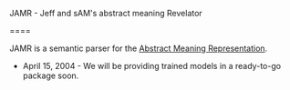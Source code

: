 JAMR - Jeff and sAM's abstract meaning Revelator

====

JAMR is a semantic parser for the [Abstract Meaning Representation](http://amr.isi.edu/).

- April 15, 2004 - We will be providing trained models in a ready-to-go package soon.

